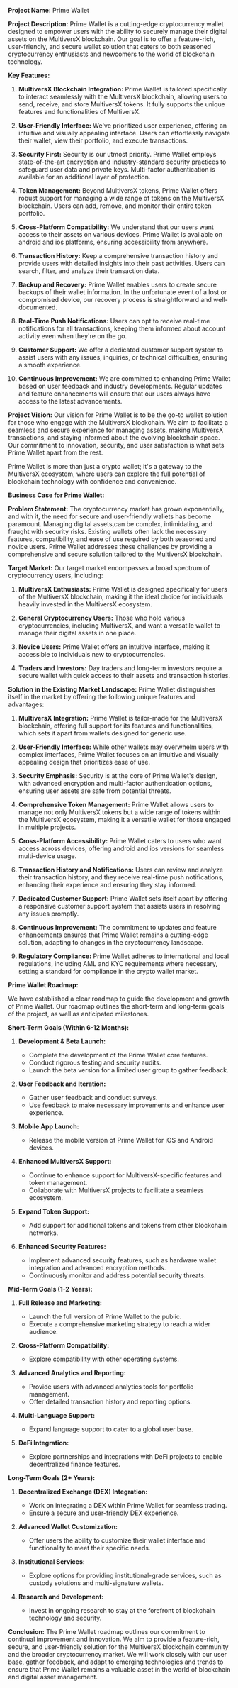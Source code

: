 **Project Name:** Prime Wallet

**Project Description:**
Prime Wallet is a cutting-edge cryptocurrency wallet designed to empower users with the ability to securely manage their digital assets on the MultiversX blockchain. Our goal is to offer a feature-rich, user-friendly, and secure wallet solution that caters to both seasoned cryptocurrency enthusiasts and newcomers to the world of blockchain technology.

**Key Features:**

1. **MultiversX Blockchain Integration:** Prime Wallet is tailored specifically to interact seamlessly with the MultiversX blockchain, allowing users to send, receive, and store MultiversX tokens. It fully supports the unique features and functionalities of MultiversX.

2. **User-Friendly Interface:** We've prioritized user experience, offering an intuitive and visually appealing interface. Users can effortlessly navigate their wallet, view their portfolio, and execute transactions.

3. **Security First:** Security is our utmost priority. Prime Wallet employs state-of-the-art encryption and industry-standard security practices to safeguard user data and private keys. Multi-factor authentication is available for an additional layer of protection.

4. **Token Management:** Beyond MultiversX tokens, Prime Wallet offers robust support for managing a wide range of tokens on the MultiversX blockchain. Users can add, remove, and monitor their entire token portfolio.

5. **Cross-Platform Compatibility:** We understand that our users want access to their assets on various devices. Prime Wallet is available on android and ios platforms, ensuring accessibility from anywhere.

6. **Transaction History:** Keep a comprehensive transaction history and provide users with detailed insights into their past activities. Users can search, filter, and analyze their transaction data.

7. **Backup and Recovery:** Prime Wallet enables users to create secure backups of their wallet information. In the unfortunate event of a lost or compromised device, our recovery process is straightforward and well-documented.

8. **Real-Time Push Notifications:** Users can opt to receive real-time notifications for all transactions, keeping them informed about account activity even when they're on the go.

9. **Customer Support:** We offer a dedicated customer support system to assist users with any issues, inquiries, or technical difficulties, ensuring a smooth experience.

10. **Continuous Improvement:** We are committed to enhancing Prime Wallet based on user feedback and industry developments. Regular updates and feature enhancements will ensure that our users always have access to the latest advancements.

**Project Vision:**
Our vision for Prime Wallet is to be the go-to wallet solution for those who engage with the MultiversX blockchain. We aim to facilitate a seamless and secure experience for managing assets, making MultiversX transactions, and staying informed about the evolving blockchain space. Our commitment to innovation, security, and user satisfaction is what sets Prime Wallet apart from the rest.

Prime Wallet is more than just a crypto wallet; it's a gateway to the MultiversX ecosystem, where users can explore the full potential of blockchain technology with confidence and convenience.


**Business Case for Prime Wallet:**

**Problem Statement:**
The cryptocurrency market has grown exponentially, and with it, the need for secure and user-friendly wallets has become paramount. Managing digital assets,can be complex, intimidating, and fraught with security risks. Existing wallets often lack the necessary features, compatibility, and ease of use required by both seasoned and novice users. Prime Wallet addresses these challenges by providing a comprehensive and secure solution tailored to the MultiversX blockchain.

**Target Market:**
Our target market encompasses a broad spectrum of cryptocurrency users, including:

1. **MultiversX Enthusiasts:** Prime Wallet is designed specifically for users of the MultiversX blockchain, making it the ideal choice for individuals heavily invested in the MultiversX ecosystem.

2. **General Cryptocurrency Users:** Those who hold various cryptocurrencies, including MultiversX, and want a versatile wallet to manage their digital assets in one place.

3. **Novice Users:** Prime Wallet offers an intuitive interface, making it accessible to individuals new to cryptocurrencies.

4. **Traders and Investors:** Day traders and long-term investors require a secure wallet with quick access to their assets and transaction histories.

**Solution in the Existing Market Landscape:**
Prime Wallet distinguishes itself in the market by offering the following unique features and advantages:

1. **MultiversX Integration:** Prime Wallet is tailor-made for the MultiversX blockchain, offering full support for its features and functionalities, which sets it apart from wallets designed for generic use.

2. **User-Friendly Interface:** While other wallets may overwhelm users with complex interfaces, Prime Wallet focuses on an intuitive and visually appealing design that prioritizes ease of use.

3. **Security Emphasis:** Security is at the core of Prime Wallet's design, with advanced encryption and multi-factor authentication options, ensuring user assets are safe from potential threats.

4. **Comprehensive Token Management:** Prime Wallet allows users to manage not only MultiversX tokens but a wide range of tokens within the MultiversX ecosystem, making it a versatile wallet for those engaged in multiple projects.

5. **Cross-Platform Accessibility:** Prime Wallet caters to users who want access across devices, offering android and ios versions for seamless multi-device usage.

6. **Transaction History and Notifications:** Users can review and analyze their transaction history, and they receive real-time push notifications, enhancing their experience and ensuring they stay informed.

7. **Dedicated Customer Support:** Prime Wallet sets itself apart by offering a responsive customer support system that assists users in resolving any issues promptly.

8. **Continuous Improvement:** The commitment to updates and feature enhancements ensures that Prime Wallet remains a cutting-edge solution, adapting to changes in the cryptocurrency landscape.

9. **Regulatory Compliance:** Prime Wallet adheres to international and local regulations, including AML and KYC requirements where necessary, setting a standard for compliance in the crypto wallet market.

 **Prime Wallet Roadmap:**

We have established a clear roadmap to guide the development and growth of Prime Wallet. Our roadmap outlines the short-term and long-term goals of the project, as well as anticipated milestones.

**Short-Term Goals (Within 6-12 Months):**

1. **Development & Beta Launch:**
   - Complete the development of the Prime Wallet core features.
   - Conduct rigorous testing and security audits.
   - Launch the beta version for a limited user group to gather feedback.

2. **User Feedback and Iteration:**
   - Gather user feedback and conduct surveys.
   - Use feedback to make necessary improvements and enhance user experience.

3. **Mobile App Launch:**
   - Release the mobile version of Prime Wallet for iOS and Android devices.

4. **Enhanced MultiversX Support:**
   - Continue to enhance support for MultiversX-specific features and token management.
   - Collaborate with MultiversX projects to facilitate a seamless ecosystem.

5. **Expand Token Support:**
   - Add support for additional tokens and tokens from other blockchain networks.

6. **Enhanced Security Features:**
   - Implement advanced security features, such as hardware wallet integration and advanced encryption methods.
   - Continuously monitor and address potential security threats.



**Mid-Term Goals (1-2 Years):**

1. **Full Release and Marketing:**
   - Launch the full version of Prime Wallet to the public.
   - Execute a comprehensive marketing strategy to reach a wider audience.

2. **Cross-Platform Compatibility:**
   - Explore compatibility with other operating systems.

3. **Advanced Analytics and Reporting:**
   - Provide users with advanced analytics tools for portfolio management.
   - Offer detailed transaction history and reporting options.

4. **Multi-Language Support:**
   - Expand language support to cater to a global user base.

5. **DeFi Integration:**
   - Explore partnerships and integrations with DeFi projects to enable decentralized finance features.

**Long-Term Goals (2+ Years):**

1. **Decentralized Exchange (DEX) Integration:**
   - Work on integrating a DEX within Prime Wallet for seamless trading.
   - Ensure a secure and user-friendly DEX experience.

2. **Advanced Wallet Customization:**
   - Offer users the ability to customize their wallet interface and functionality to meet their specific needs.

3. **Institutional Services:**
   - Explore options for providing institutional-grade services, such as custody solutions and multi-signature wallets.

4. **Research and Development:**
   - Invest in ongoing research to stay at the forefront of blockchain technology and security.

**Conclusion:**
The Prime Wallet roadmap outlines our commitment to continual improvement and innovation. We aim to provide a feature-rich, secure, and user-friendly solution for the MultiversX blockchain community and the broader cryptocurrency market. We will work closely with our user base, gather feedback, and adapt to emerging technologies and trends to ensure that Prime Wallet remains a valuable asset in the world of blockchain and digital asset management.

